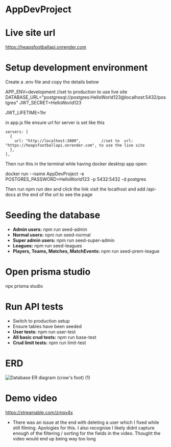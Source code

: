 # AppDevProject

# Live site url
https://heapsfootballapi.onrender.com
# Setup development environment
Create a .env file and copy the details below 

APP_ENV=development          //set to production to use live site
DATABASE_URL="postgresql://postgres:HelloWorld123@localhost:5432/postgres" 
JWT_SECRET=HelloWorld123

JWT_LIFETIME=1hr

in app.js file ensure url for server is set like this 

    servers: [
      {
        url: "http://localhost:3000",         //set to  url: "https://heapsfootballapi.onrender.com", to use the live site
      },
    ],

Then run this in the terminal whle having docker desktop app open:

docker run --name AppDevProject -e POSTGRES_PASSWORD=HelloWorld123 -p 5432:5432 -d postgres

Then run npm run dev and click the link visit the localhost and add /api-docs at the end of the url to see the page
# Seeding the database
* **Admin users:** npm run seed-admin
* **Normal users:** npm run seed-normal
* **Super admin users:** npm run seed-super-admin
* **Leagues:** npm run seed-leagues
* **Players, Teams, Matches, MatchEvents:** npm run seed-prem-league
# Open prisma studio
npx prisma studio
# Run API tests
* Switch to production setup
* Ensure tables have been seeded
* **User tests:** npm run user-test
* **All basic crud tests:** npm run base-test
* **Crud limit tests:** npm run limit-test

# ERD
![Database ER diagram (crow's foot) (1)](https://github.com/user-attachments/assets/c2012c78-9382-4132-9cad-b511fc81d6f6)

# Demo video
https://streamable.com/zmpv4x

* There was an issue at the end with deleting a user which I fixed while still filming. Apologies for this. I also recognise I likely didnt capture enough of the filtering / sorting for the fields in the video. Thought the video would end up being way too long


